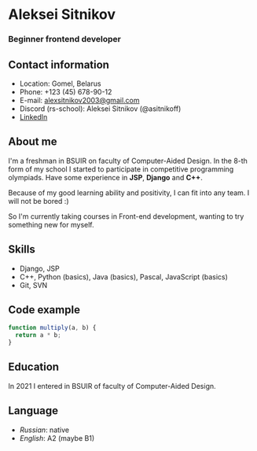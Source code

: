 # Aleksei Sitnikov

### Beginner frontend developer

## Contact information

* Location: Gomel, Belarus
* Phone: +123 (45) 678-90-12
* E-mail: alexsitnikov2003@gmail.com
* Discord (rs-school): Aleksei Sitnikov (@asitnikoff)
* [LinkedIn](https://www.linkedin.com/in/aleksei-sitnikov-2b5638212/)

## About me

I'm a freshman in BSUIR on faculty of Computer-Aided Design. In the 8-th form of my school I started to participate in competitive programming olympiads. Have some experience in **JSP**, **Django** and **C++**.

Because of my good learning ability and positivity, I can fit into any team. I will not be bored :)

So I'm currently taking courses in Front-end development, wanting to try something new for myself.

## Skills

* Django, JSP
* C++, Python (basics), Java (basics), Pascal, JavaScript (basics)
* Git, SVN

## Code example

```javascript
function multiply(a, b) {
  return a * b;
}
```

## Education
In 2021 I entered in BSUIR of faculty of Computer-Aided Design.

## Language

* *Russian*: native
* *English*: A2 (maybe B1)